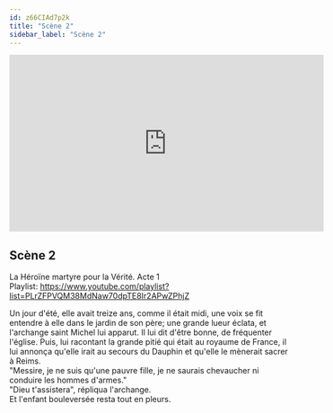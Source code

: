 ```yaml
---
id: z66CIAd7p2k
title: "Scène 2"
sidebar_label: "Scène 2"
---
```


<div class="video-float-container">
  <iframe
    width="560"
    height="315"
    src="https://www.youtube.com/embed/z66CIAd7p2k"
    title="YouTube video player"
    frameborder="0"
    allow="accelerometer; autoplay; clipboard-write; encrypted-media; gyroscope; picture-in-picture; web-share"
    referrerpolicy="strict-origin-when-cross-origin"
    allowfullscreen
  ></iframe>
</div>

## Scène 2

La Héroïne martyre pour la Vérité. Acte 1  
Playlist: https://www.youtube.com/playlist?list=PLrZFPVQM38MdNaw70dpTE8Ir2APwZPhjZ

Un jour d'été, elle avait treize ans, comme il était midi, une voix se fit entendre à elle dans le jardin de son père; une grande lueur éclata, et l'archange saint Michel lui apparut. Il lui dit d'être bonne, de fréquenter l'église. Puis, lui racontant la grande pitié qui était au royaume de France, il lui annonça qu'elle irait au secours du Dauphin et qu'elle le mènerait sacrer à Reims.  
"Messire, je ne suis qu'une pauvre fille, je ne saurais chevaucher ni conduire les hommes d'armes."  
"Dieu t'assistera", répliqua l'archange.  
Et l'enfant bouleversée resta tout en pleurs.

